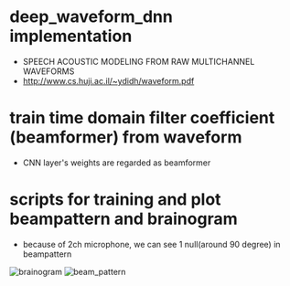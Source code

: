 # deep_waveform_dnn implementation
- SPEECH ACOUSTIC MODELING FROM RAW MULTICHANNEL WAVEFORMS
- http://www.cs.huji.ac.il/~ydidh/waveform.pdf

# train time domain filter coefficient (beamformer) from waveform
- CNN layer's weights are regarded as beamformer

# scripts for training and plot beampattern and brainogram
- because of 2ch microphone, we can see 1 null(around 90 degree) in beampattern


![brainogram](https://user-images.githubusercontent.com/41845296/57135607-f3193f80-6de4-11e9-941f-f9d5b88c18c2.png)
![beam_pattern](https://user-images.githubusercontent.com/41845296/57135609-f3193f80-6de4-11e9-8cb4-2c4b91bf9336.png)
